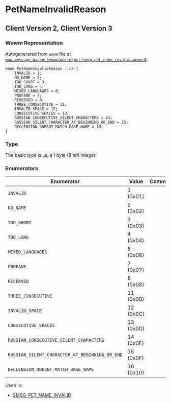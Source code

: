 # PetNameInvalidReason

## Client Version 2, Client Version 3

### Wowm Representation

Autogenerated from `wowm` file at [`wow_message_parser/wowm/world/pet/smsg_pet_name_invalid.wowm:6`](https://github.com/gtker/wow_messages/tree/main/wow_message_parser/wowm/world/pet/smsg_pet_name_invalid.wowm#L6).

```rust,ignore
enum PetNameInvalidReason : u8 {
    INVALID = 1;
    NO_NAME = 2;
    TOO_SHORT = 3;
    TOO_LONG = 4;
    MIXED_LANGUAGES = 6;
    PROFANE = 7;
    RESERVED = 8;
    THREE_CONSECUTIVE = 11;
    INVALID_SPACE = 12;
    CONSECUTIVE_SPACES = 13;
    RUSSIAN_CONSECUTIVE_SILENT_CHARACTERS = 14;
    RUSSIAN_SILENT_CHARACTER_AT_BEGINNING_OR_END = 15;
    DECLENSION_DOESNT_MATCH_BASE_NAME = 16;
}
```
### Type
The basic type is `u8`, a 1 byte (8 bit) integer.
### Enumerators
| Enumerator | Value  | Comment |
| --------- | -------- | ------- |
| `INVALID` | 1 (0x01) |  |
| `NO_NAME` | 2 (0x02) |  |
| `TOO_SHORT` | 3 (0x03) |  |
| `TOO_LONG` | 4 (0x04) |  |
| `MIXED_LANGUAGES` | 6 (0x06) |  |
| `PROFANE` | 7 (0x07) |  |
| `RESERVED` | 8 (0x08) |  |
| `THREE_CONSECUTIVE` | 11 (0x0B) |  |
| `INVALID_SPACE` | 12 (0x0C) |  |
| `CONSECUTIVE_SPACES` | 13 (0x0D) |  |
| `RUSSIAN_CONSECUTIVE_SILENT_CHARACTERS` | 14 (0x0E) |  |
| `RUSSIAN_SILENT_CHARACTER_AT_BEGINNING_OR_END` | 15 (0x0F) |  |
| `DECLENSION_DOESNT_MATCH_BASE_NAME` | 16 (0x10) |  |

Used in:
* [SMSG_PET_NAME_INVALID](smsg_pet_name_invalid.md)

